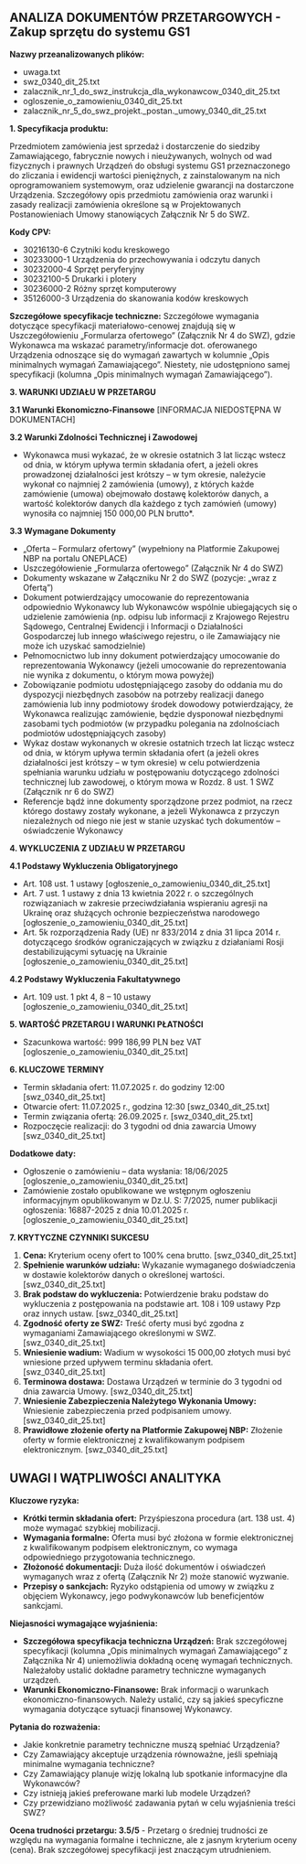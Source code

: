 ## ANALIZA DOKUMENTÓW PRZETARGOWYCH - Zakup sprzętu do systemu GS1

**Nazwy przeanalizowanych plików:**
- uwaga.txt
- swz_0340_dit_25.txt
- zalacznik_nr_1_do_swz_instrukcja_dla_wykonawcow_0340_dit_25.txt
- ogloszenie_o_zamowieniu_0340_dit_25.txt
- zalacznik_nr_5_do_swz_projekt._postan._umowy_0340_dit_25.txt

**1. Specyfikacja produktu:**

Przedmiotem zamówienia jest sprzedaż i dostarczenie do siedziby Zamawiającego, fabrycznie nowych i nieużywanych, wolnych od wad fizycznych i prawnych Urządzeń do obsługi systemu GS1 przeznaczonego do zliczania i ewidencji wartości pieniężnych, z zainstalowanym na nich oprogramowaniem systemowym, oraz udzielenie gwarancji na dostarczone Urządzenia. Szczegółowy opis przedmiotu zamówienia oraz warunki i zasady realizacji zamówienia określone są w Projektowanych Postanowieniach Umowy stanowiących Załącznik Nr 5 do SWZ.

**Kody CPV:**
*   30216130-6 Czytniki kodu kreskowego
*   30233000-1 Urządzenia do przechowywania i odczytu danych
*   30232000-4 Sprzęt peryferyjny
*   30232100-5 Drukarki i plotery
*   30236000-2 Różny sprzęt komputerowy
*   35126000-3 Urządzenia do skanowania kodów kreskowych

**Szczegółowe specyfikacje techniczne:**
Szczegółowe wymagania dotyczące specyfikacji materiałowo-cenowej znajdują się w Uszczegółowieniu „Formularza ofertowego” (Załącznik Nr 4 do SWZ), gdzie Wykonawca ma wskazać parametry/informacje dot. oferowanego Urządzenia odnoszące się do wymagań zawartych w kolumnie „Opis minimalnych wymagań Zamawiającego”. Niestety, nie udostępniono samej specyfikacji (kolumna „Opis minimalnych wymagań Zamawiającego”).

**3. WARUNKI UDZIAŁU W PRZETARGU**

**3.1 Warunki Ekonomiczno-Finansowe**
[INFORMACJA NIEDOSTĘPNA W DOKUMENTACH]

**3.2 Warunki Zdolności Technicznej i Zawodowej**

*   Wykonawca musi wykazać, że w okresie ostatnich 3 lat licząc wstecz od dnia, w którym upływa termin składania ofert, a jeżeli okres prowadzonej działalności jest krótszy – w tym okresie, należycie wykonał co najmniej 2 zamówienia (umowy), z których każde zamówienie (umowa) obejmowało dostawę kolektorów danych, a wartość kolektorów danych dla każdego z tych zamówień (umowy) wynosiła co najmniej 150 000,00 PLN brutto*.

**3.3 Wymagane Dokumenty**

*   „Oferta – Formularz ofertowy” (wypełniony na Platformie Zakupowej NBP na portalu ONEPLACE)
*   Uszczegółowienie „Formularza ofertowego” (Załącznik Nr 4 do SWZ)
*   Dokumenty wskazane w Załączniku Nr 2 do SWZ (pozycje: „wraz z Ofertą”)
*   Dokument potwierdzający umocowanie do reprezentowania odpowiednio Wykonawcy lub Wykonawców wspólnie ubiegających się o udzielenie zamówienia (np. odpisu lub informacji z Krajowego Rejestru Sądowego, Centralnej Ewidencji i Informacji o Działalności Gospodarczej lub innego właściwego rejestru, o ile Zamawiający nie może ich uzyskać samodzielnie)
*   Pełnomocnictwo lub inny dokument potwierdzający umocowanie do reprezentowania Wykonawcy (jeżeli umocowanie do reprezentowania nie wynika z dokumentu, o którym mowa powyżej)
*   Zobowiązanie podmiotu udostępniającego zasoby do oddania mu do dyspozycji niezbędnych zasobów na potrzeby realizacji danego zamówienia lub inny podmiotowy środek dowodowy potwierdzający, że Wykonawca realizując zamówienie, będzie dysponował niezbędnymi zasobami tych podmiotów (w przypadku polegania na zdolnościach podmiotów udostępniających zasoby)
*   Wykaz dostaw wykonanych w okresie ostatnich trzech lat licząc wstecz od dnia, w którym upływa termin składania ofert (a jeżeli okres działalności jest krótszy – w tym okresie) w celu potwierdzenia spełniania warunku udziału w postępowaniu dotyczącego zdolności technicznej lub zawodowej, o którym mowa w Rozdz. 8 ust. 1 SWZ (Załącznik nr 6 do SWZ)
*   Referencje bądź inne dokumenty sporządzone przez podmiot, na rzecz którego dostawy zostały wykonane, a jeżeli Wykonawca z przyczyn niezależnych od niego nie jest w stanie uzyskać tych dokumentów – oświadczenie Wykonawcy

**4. WYKLUCZENIA Z UDZIAŁU W PRZETARGU**

**4.1 Podstawy Wykluczenia Obligatoryjnego**

*   Art. 108 ust. 1 ustawy [ogłoszenie_o_zamowieniu_0340_dit_25.txt]
*   Art. 7 ust. 1 ustawy z dnia 13 kwietnia 2022 r.  o szczególnych rozwiązaniach w zakresie przeciwdziałania wspieraniu agresji na Ukrainę oraz służących ochronie bezpieczeństwa narodowego [ogłoszenie_o_zamowieniu_0340_dit_25.txt]
*   Art. 5k rozporządzenia Rady (UE) nr 833/2014 z dnia 31 lipca 2014 r. dotyczącego środków ograniczających w związku z działaniami Rosji destabilizującymi sytuację na Ukrainie [ogłoszenie_o_zamowieniu_0340_dit_25.txt]

**4.2 Podstawy Wykluczenia Fakultatywnego**

*   Art. 109 ust. 1 pkt 4, 8 – 10 ustawy [ogłoszenie_o_zamowieniu_0340_dit_25.txt]

**5. WARTOŚĆ PRZETARGU I WARUNKI PŁATNOŚCI**

*   Szacunkowa wartość: 999 186,99 PLN bez VAT [ogloszenie_o_zamowieniu_0340_dit_25.txt]

**6. KLUCZOWE TERMINY**

*   Termin składania ofert: 11.07.2025 r. do godziny 12:00 [swz_0340_dit_25.txt]
*   Otwarcie ofert: 11.07.2025 r., godzina 12:30 [swz_0340_dit_25.txt]
*   Termin związania ofertą: 26.09.2025 r. [swz_0340_dit_25.txt]
*   Rozpoczęcie realizacji: do 3 tygodni od dnia zawarcia Umowy [swz_0340_dit_25.txt]

**Dodatkowe daty:**

*   Ogłoszenie o zamówieniu – data wysłania: 18/06/2025 [ogloszenie_o_zamowieniu_0340_dit_25.txt]
*   Zamówienie zostało opublikowane we wstępnym ogłoszeniu informacyjnym opublikowanym w Dz.U. S: 7/2025, numer publikacji ogłoszenia: 16887-2025 z dnia 10.01.2025 r. [ogloszenie_o_zamowieniu_0340_dit_25.txt]

**7. KRYTYCZNE CZYNNIKI SUKCESU**

1.  **Cena:** Kryterium oceny ofert to 100% cena brutto. [swz_0340_dit_25.txt]
2.  **Spełnienie warunków udziału:** Wykazanie wymaganego doświadczenia w dostawie kolektorów danych o określonej wartości. [swz_0340_dit_25.txt]
3.  **Brak podstaw do wykluczenia:** Potwierdzenie braku podstaw do wykluczenia z postępowania na podstawie art. 108 i 109 ustawy Pzp oraz innych ustaw. [swz_0340_dit_25.txt]
4.  **Zgodność oferty ze SWZ:** Treść oferty musi być zgodna z wymaganiami Zamawiającego określonymi w SWZ. [swz_0340_dit_25.txt]
5.  **Wniesienie wadium:** Wadium w wysokości 15 000,00 złotych musi być wniesione przed upływem terminu składania ofert. [swz_0340_dit_25.txt]
6.  **Terminowa dostawa:** Dostawa Urządzeń w terminie do 3 tygodni od dnia zawarcia Umowy. [swz_0340_dit_25.txt]
7.  **Wniesienie Zabezpieczenia Należytego Wykonania Umowy:** Wniesienie zabezpieczenia przed podpisaniem umowy. [swz_0340_dit_25.txt]
8.  **Prawidłowe złożenie oferty na Platformie Zakupowej NBP:** Złożenie oferty w formie elektronicznej z kwalifikowanym podpisem elektronicznym. [swz_0340_dit_25.txt]

## UWAGI I WĄTPLIWOŚCI ANALITYKA

**Kluczowe ryzyka:**

*   **Krótki termin składania ofert:** Przyśpieszona procedura (art. 138 ust. 4) może wymagać szybkiej mobilizacji.
*   **Wymagania formalne:** Oferta musi być złożona w formie elektronicznej z kwalifikowanym podpisem elektronicznym, co wymaga odpowiedniego przygotowania technicznego.
*   **Złożoność dokumentacji:** Duża ilość dokumentów i oświadczeń wymaganych wraz z ofertą (Załącznik Nr 2) może stanowić wyzwanie.
*   **Przepisy o sankcjach:** Ryzyko odstąpienia od umowy w związku z objęciem Wykonawcy, jego podwykonawców lub beneficjentów sankcjami.

**Niejasności wymagające wyjaśnienia:**

*   **Szczegółowa specyfikacja techniczna Urządzeń:** Brak szczegółowej specyfikacji (kolumna „Opis minimalnych wymagań Zamawiającego” z Załącznika Nr 4) uniemożliwia dokładną ocenę wymagań technicznych. Należałoby ustalić dokładne parametry techniczne wymaganych urządzeń.
*   **Warunki Ekonomiczno-Finansowe:** Brak informacji o warunkach ekonomiczno-finansowych. Należy ustalić, czy są jakieś specyficzne wymagania dotyczące sytuacji finansowej Wykonawcy.

**Pytania do rozważenia:**

*   Jakie konkretnie parametry techniczne muszą spełniać Urządzenia?
*   Czy Zamawiający akceptuje urządzenia równoważne, jeśli spełniają minimalne wymagania techniczne?
*   Czy Zamawiający planuje wizję lokalną lub spotkanie informacyjne dla Wykonawców?
*   Czy istnieją jakieś preferowane marki lub modele Urządzeń?
*   Czy przewidziano możliwość zadawania pytań w celu wyjaśnienia treści SWZ?

**Ocena trudności przetargu: 3.5/5** - Przetarg o średniej trudności ze względu na wymagania formalne i techniczne, ale z jasnym kryterium oceny (cena). Brak szczegółowej specyfikacji jest znaczącym utrudnieniem.
